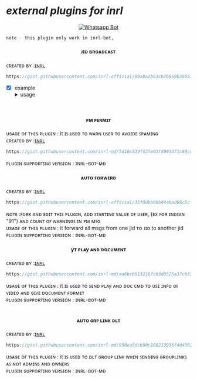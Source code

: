 
# *external plugins for inrl*
<div align="center">
  
  [![Whatsapp Bot](https://readme-typing-svg.herokuapp.com?font=times-bold-italic&color=%23F7F7F7&duration=4862&center=true&vCenter=true&lines=EXTERNAL+PLUGINS+FOR+INRL+BOT+MD)](https://chat.whatsapp.com/I555TnWQ2r4662SPaTIoM9)
</div>

  <div align="left">
   
```bash
note - this plugin only work in inrl-bot,
```

<h4 align="center">ᴊɪᴅ ʙʀᴏᴀᴅᴄᴀꜱᴛ</h4>

 ᴄʀᴇᴀᴛᴇᴅ ʙʏ :<a href="http://www.github.com/inrl-official">ɪɴʀʟ</a>


```js
https://gist.githubusercontent.com/inrl-official/89aba2b63cb7b869b36651965af180e7/raw/d654d05f2fc0facee1e86b0ce66f9f2167a7bf0a/fd.js
```
- [x] example<details><summary>usage</summary><img src="https://i.imgur.com/HhlUx7C.jpeg"></details>
<br>

<h4 align="center">ᴩᴍ ᴩᴇʀᴍɪᴛ</h4>
ᴜsᴀɢᴇ ᴏғ ᴛʜɪs ᴘʟᴜɢɪɴ : it ɪꜱ ᴜꜱᴇᴅ ᴛᴏ ᴡᴀʀɴ ᴜꜱᴇʀ ᴛᴏ ᴀᴠᴏɪᴅᴇ ꜱᴩᴀᴍɪɴɢ<br> 
 ᴄʀᴇᴀᴛᴇᴅ ʙʏ :<a href="http://www.github.com/inrl-official">ɪɴʀʟ</a>


```js
https://gist.githubusercontent.com/inrl-md/5d10c539f42fe03f4993471c88cdc00c/raw/4c252b1b43e997c23c1e807d210952bbe0ba6e5c/AutoblockPm
```
ᴘʟᴜɢɪɴ sᴜᴘᴘᴏʀᴛɪɴɢ ᴠᴇʀsɪᴏɴ : ɪɴʀʟ-ʙᴏᴛ-ᴍᴅ
<br>

<h4 align="center">ᴀᴜᴛᴏ ꜰᴏʀᴡᴇʀᴅ</h4>

 ᴄʀᴇᴀᴛᴇᴅ ʙʏ :<a href="http://www.github.com/inrl-official">ɪɴʀʟ</a>


```js
https://gist.githubusercontent.com/inrl-official/35f00bb06b44abad68c5cf75e346d3f7/raw/a88389f540881bd034a31070cc227cc177b15603/autoforwd.js
```
ɴᴏᴛᴇ :ꜰᴏʀᴋ ᴀɴᴅ ᴇᴅɪᴛ ᴛʜɪꜱ ᴩʟᴜɢɪɴ, ᴀᴅᴅ ꜱᴛᴀʀᴛɪɴɢ ᴠᴀʟᴜᴇ ᴏꜰ ᴜꜱᴇʀ, (ᴇx ꜰᴏʀ ɪɴᴅɪᴀɴ "91") ᴀɴᴅ ᴄᴏᴜɴᴛ ᴏꜰ ᴡᴀʀɴɪɴɢꜱ ɪɴ ᴩᴍ ᴍꜱɢ<br>
ᴜsᴀɢᴇ ᴏғ ᴛʜɪs ᴘʟᴜɢɪɴ : it forward all msgs from one jid ᴛᴏ ᴊɪᴅ to another jid<br> 
ᴘʟᴜɢɪɴ sᴜᴘᴘᴏʀᴛɪɴɢ ᴠᴇʀsɪᴏɴ : ɪɴʀʟ-ʙᴏᴛ-ᴍᴅ
<br>

<h4 align="center">yᴛ ᴩʟᴀy ᴀɴᴅ ᴅᴏᴄᴜᴍᴇɴᴛ</h4>

 ᴄʀᴇᴀᴛᴇᴅ ʙʏ :<a href="http://www.github.com/inrl-official">ɪɴʀʟ</a>


```js
https://gist.githubusercontent.com/inrl-md/aa6bcb5132167cb3d0525a37cb33b6b9/raw/39a503884aeb6879cc9dfc153e6be0f4b8819dff/ytplay.doc.js
```
ᴜsᴀɢᴇ ᴏғ ᴛʜɪs ᴘʟᴜɢɪɴ : it ɪꜱ ᴜꜱᴇᴅ ᴛᴏ ꜱᴇɴᴅ ᴩʟᴀy ᴀɴᴅ ᴅᴏᴄ ᴄᴍᴅ ᴛᴏ ᴜꜱᴇ ɪɴꜰᴏ ᴏꜰ ᴠɪᴅᴇᴏ ᴀɴᴅ ɢɪᴠᴇ ᴅᴏᴄᴜᴍᴇɴᴛ ꜰᴏʀᴍᴇᴛ<br> 
ᴘʟᴜɢɪɴ sᴜᴘᴘᴏʀᴛɪɴɢ ᴠᴇʀsɪᴏɴ : ɪɴʀʟ-ʙᴏᴛ-ᴍᴅ
<br>
<br>
<h4 align="center">ᴀᴜᴛᴏ ɢʀᴩ ʟɪɴᴋ ᴅʟᴛ</h4>

 ᴄʀᴇᴀᴛᴇᴅ ʙʏ :<a href="http://www.github.com/inrl-official">ɪɴʀʟ</a>


```js
https://gist.githubusercontent.com/inrl-md/950ea5dcb90c108213936f4d4362d3c5/raw/9343dc9dc7efbb86a3de37f4d4ad901a965c1e3b/auto-grp-link-dlt
```
ᴜsᴀɢᴇ ᴏғ ᴛʜɪs ᴘʟᴜɢɪɴ : it ɪꜱ ᴜꜱᴇᴅ ᴛᴏ ᴅʟᴛ ɢʀᴏᴜᴩ ʟɪɴᴋ ᴡʜᴇɴ ꜱᴇɴᴅɪɴɢ ɢʀᴏᴜᴩʟɪɴᴋꜱ ᴀꜱ ɴᴏᴛ ᴀᴅᴍɪɴꜱ ᴀɴᴅ ᴏᴡɴᴇʀꜱ<br> 
ᴘʟᴜɢɪɴ sᴜᴘᴘᴏʀᴛɪɴɢ ᴠᴇʀsɪᴏɴ : ɪɴʀʟ-ʙᴏᴛ-ᴍᴅ
<br>
<br>
